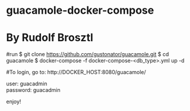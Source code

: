 # guacamole-docker-compose
# By Rudolf Brosztl

#run
$ git clone https://github.com/gustonator/guacamole.git
$ cd guacamole
$ docker-compose -f docker-compose-<db_type>.yml up -d



#To login, go to:
http://DOCKER_HOST:8080/guacamole/

user: 	  guacadmin  
password: guacadmin


enjoy! 
